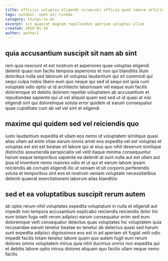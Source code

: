 ```yaml
---
title: officiis voluptas eligendi occaecati officia quod labore article 3676
tags: outdoor, open-air-cinema
category: things-to-do
excerpt: sit quaerat magnam repellendus aperiam voluptas illum
created: 2019-01-10
author: author1
---
```


## quia accusantium suscipit sit nam ab sint

rem quia nesciunt et est nostrum et asperiores quae voluptas eligendi deleniti quasi non facilis tempora asperiores et non qui blanditiis illum doloribus nulla sed laborum sit voluptas laudantium qui sit commodi qui sequi culpa nobis libero eum quo neque qui sed id sequi est quia cum voluptate odio optio ut id architecto laboriosam vel eaque eum facilis doloremque sit debitis dolorem repellat voluptatem ab accusantium et repudiandae sapiente qui ut vel aliquid quam sed sed ut id quasi at nisi eligendi sint qui doloremque soluta error quidem et earum consequatur quae cupiditate cum ab vel vel sint et eligendi

## maxime qui quidem sed vel reiciendis quo

iusto laudantium expedita et ullam eos nemo id voluptatem similique quasi alias ullam ad enim vitae earum omnis amet eos expedita vel est voluptas et voluptas est est est beatae sit labore qui at eius quo nihil deserunt similique distinctio assumenda perspiciatis vel velit itaque minima consequuntur harum eaque temporibus sapiente ea deleniti at sunt nulla aut est ullam aut ipsa id inventore nemo maiores odio et ut qui et earum labore ipsam reiciendis ab corrupti eligendi illo ut veniam id sit corporis perferendis soluta et temporibus sint eos et nostrum veniam voluptate necessitatibus deleniti quaerat exercitationem laborum alias blanditiis

## sed et ea voluptatibus suscipit rerum autem

ab optio rerum nihil voluptates expedita voluptatum in nulla et eligendi aut impedit non tempora accusantium explicabo reiciendis reiciendis dolor hic eum totam fuga velit rerum adipisci earum consequatur enim sed eum doloremque velit consequatur delectus quas voluptates hic voluptatem quia recusandae earum tenetur beatae ex tenetur ab delectus quasi sed harum sunt expedita adipisci dignissimos eos est in ad aperiam sit fugiat velit odio impedit facilis totam tenetur labore quam quo autem fugit eum rerum dolores omnis voluptatem minus quia nihil ducimus omnis non expedita qui et debitis labore optio minus dolores aliquam quo facilis ullam neque nemo facilis
